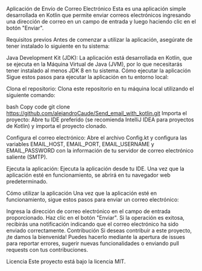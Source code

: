 Aplicación de Envío de Correo Electrónico
Esta es una aplicación simple desarrollada en Kotlin que permite enviar correos electrónicos ingresando una dirección de correo en un campo de entrada y luego haciendo clic en el botón "Enviar".

Requisitos previos
Antes de comenzar a utilizar la aplicación, asegúrate de tener instalado lo siguiente en tu sistema:

Java Development Kit (JDK): La aplicación está desarrollada en Kotlin, que se ejecuta en la Máquina Virtual de Java (JVM), por lo que necesitarás tener instalado al menos JDK 8 en tu sistema.
Cómo ejecutar la aplicación
Sigue estos pasos para ejecutar la aplicación en tu entorno local:

Clona el repositorio: Clona este repositorio en tu máquina local utilizando el siguiente comando:

bash
Copy code
git clone https://github.com/alejandroCaude/Send_email_with_kotlin.git
Importa el proyecto: Abre tu IDE preferido (se recomienda IntelliJ IDEA para proyectos de Kotlin) y importa el proyecto clonado.

Configura el correo electrónico: Abre el archivo Config.kt y configura las variables EMAIL_HOST, EMAIL_PORT, EMAIL_USERNAME y EMAIL_PASSWORD con la información de tu servidor de correo electrónico saliente (SMTP).

Ejecuta la aplicación: Ejecuta la aplicación desde tu IDE. Una vez que la aplicación esté en funcionamiento, se abrirá en tu navegador web predeterminado.

Cómo utilizar la aplicación
Una vez que la aplicación esté en funcionamiento, sigue estos pasos para enviar un correo electrónico:

Ingresa la dirección de correo electrónico en el campo de entrada proporcionado.
Haz clic en el botón "Enviar".
Si la operación es exitosa, recibirás una notificación indicando que el correo electrónico ha sido enviado correctamente.
Contribución
Si deseas contribuir a este proyecto, ¡te damos la bienvenida! Puedes hacerlo mediante la apertura de issues para reportar errores, sugerir nuevas funcionalidades o enviando pull requests con tus contribuciones.

Licencia
Este proyecto está bajo la licencia MIT.